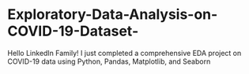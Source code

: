 # Exploratory-Data-Analysis-on-COVID-19-Dataset-
Hello LinkedIn Family! I just completed a comprehensive EDA project on COVID-19 data using Python, Pandas, Matplotlib, and Seaborn
